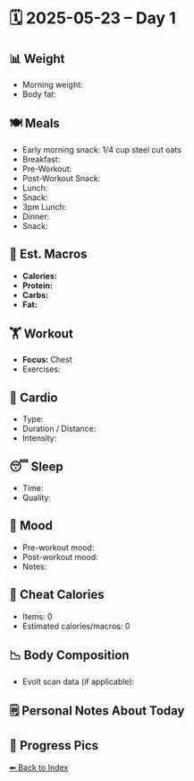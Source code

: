 # 🗓️ 2025-05-23 – Day 1

## 📊 Weight
- Morning weight: 
- Body fat: 

## 🍽️ Meals
- Early morning snack: 1/4 cup steel cut oats
- Breakfast: 
- Pre-Workout: 
- Post-Workout Snack: 
- Lunch:
- Snack: 
- 3pm Lunch:
- Dinner:
- Snack: 

## 🧮 Est. Macros

- **Calories:**  
- **Protein:** 
- **Carbs:**   
- **Fat:**

## 🏋️ Workout
- **Focus:** Chest
- Exercises:

## 🏃 Cardio
- Type: 
- Duration / Distance:
- Intensity:

## 😴 Sleep
- Time: 
- Quality: 

## 🧠 Mood
- Pre-workout mood: 
- Post-workout mood: 
- Notes: 

## 🍫 Cheat Calories
- Items: 0
- Estimated calories/macros: 0

## 📉 Body Composition
- Evolt scan data (if applicable): 
## 🗒️ Personal Notes About Today

## 📸 Progress Pics


[⬅ Back to Index](../index.md)
